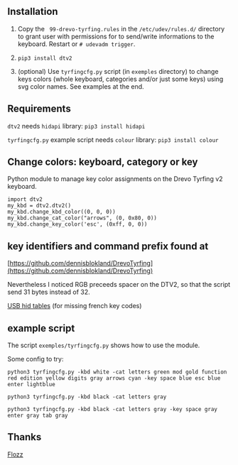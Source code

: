 ## Installation

1. Copy the ` 99-drevo-tyrfing.rules` in the `/etc/udev/rules.d/`
   directory to grant user with permissions for to send/write
   informations to the keyboard. Restart or `# udevadm trigger`.

2. `pip3 install dtv2`

3. (optional) Use `tyrfingcfg.py` script (in `exemples` directory)
   to change keys colors (whole keyboard, categories and/or just
   some keys) using svg color names. See examples at the end.

## Requirements

`dtv2` needs `hidapi` library: `pip3 install hidapi`

`tyrfingcfg.py` example script needs `colour` library: `pip3 install colour`


## Change colors: keyboard, category or key

Python module to manage key color assignments on the Drevo Tyrfing
v2 keyboard.

``` python3
import dtv2
my_kbd = dtv2.dtv2()
my_kbd.change_kbd_color((0, 0, 0))
my_kbd.change_cat_color("arrows", (0, 0x80, 0))
my_kbd.change_key_color('esc', (0xff, 0, 0))
```

## key identifiers and command prefix found at

[https://github.com/dennisblokland/DrevoTyrfing](https://github.com/dennisblokland/DrevoTyrfing)

Nevertheless I noticed RGB preceeds spacer on the DTV2, so that the
script send 31 bytes instead of 32.

[USB hid tables](https://www.usb.org/sites/default/files/documents/hut1_12v2.pdf) (for missing french key codes) 

## example script

The script `exemples/tyrfingcfg.py` shows how to use the module.

Some config to try:

`python3 tyrfingcfg.py -kbd white -cat letters green mod gold function red edition yellow digits gray arrows cyan -key space blue esc blue enter lightblue`


`python3 tyrfingcfg.py -kbd black -cat letters gray`

`python3 tyrfingcfg.py -kbd black -cat letters gray -key space gray enter gray tab gray`


## Thanks

[Flozz](https://github.com/flozz)

